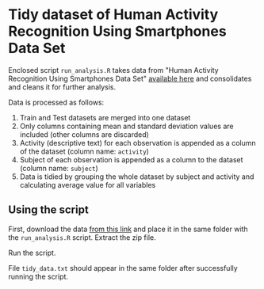 Tidy dataset of Human Activity Recognition Using Smartphones Data Set 
=====================================================================

Enclosed script `run_analysis.R` takes data from "Human Activity Recognition Using Smartphones Data Set" [available here](http://archive.ics.uci.edu/ml/datasets/Human+Activity+Recognition+Using+Smartphones) and consolidates and cleans it for further analysis.

Data is processed as follows:
1. Train and Test datasets are merged into one dataset
2. Only columns containing mean and standard deviation values are included (other columns are discarded)
3. Activity (descriptive text) for each observation is appended as a column of the dataset (column name: `activity`)
4. Subject of each observation is appended as a column to the dataset (column name: `subject`)
5. Data is tidied by grouping the whole dataset by subject and activity and calculating average value for all variables


## Using the script

First, download the data [from this link](https://d396qusza40orc.cloudfront.net/getdata%2Fprojectfiles%2FUCI%20HAR%20Dataset.zip) and place it in the same folder with the `run_analysis.R` script. Extract the zip file.

Run the script.

File `tidy_data.txt` should appear in the same folder after successfully running the script.